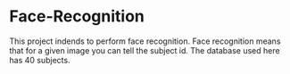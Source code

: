 # Face-Recognition
This project indends to perform face recognition. Face recognition means that for a given image you can tell the subject id. The database used here has 40 subjects.
